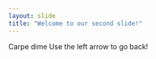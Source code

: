 ```yaml
---
layout: slide
title: "Welcome to our second slide!"
---
```

Carpe dime
Use the left arrow to go back!
